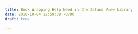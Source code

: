 ```yaml
---
title: Book Wrapping Help Need in the Island View Library
date: 2018-10-04 12:59:38 -0700
draft: true

---
```

